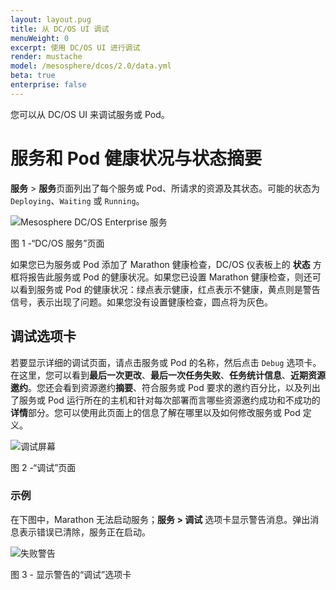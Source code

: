 ```yaml
---
layout: layout.pug
title: 从 DC/OS UI 调试
menuWeight: 0
excerpt: 使用 DC/OS UI 进行调试
render: mustache
model: /mesosphere/dcos/2.0/data.yml
beta: true
enterprise: false
---
```



您可以从 DC/OS UI 来调试服务或 Pod。

# 服务和 Pod 健康状况与状态摘要

**服务** > **服务**页面列出了每个服务或 Pod、所请求的资源及其状态。可能的状态为 `Deploying`、`Waiting` 或 `Running`。

![Mesosphere DC/OS Enterprise 服务](/mesosphere/dcos/2.0/img/GUI-Services-Enterprise.png)

图 1 -“DC/OS 服务”页面

如果您已为服务或 Pod 添加了 Marathon 健康检查，DC/OS 仪表板上的 **状态** 方框将报告此服务或 Pod 的健康状况。如果您已设置 Marathon 健康检查，则还可以看到服务或 Pod 的健康状况：绿点表示健康，红点表示不健康，黄点则是警告信号，表示出现了问题。如果您没有设置健康检查，圆点将为灰色。


## 调试选项卡

若要显示详细的调试页面，请点击服务或 Pod 的名称，然后点击 `Debug` 选项卡。在这里，您可以看到**最后一次更改**、**最后一次任务失败**、**任务统计信息**、**近期资源邀约**。您还会看到资源邀约**摘要**、符合服务或 Pod 要求的邀约百分比，以及列出了服务或 Pod 运行所在的主机和针对每次部署而言哪些资源邀约成功和不成功的**详情**部分。您可以使用此页面上的信息了解在哪里以及如何修改服务或 Pod 定义。

![调试屏幕](/mesosphere/dcos/2.0/img/GUI-Services-Debug.png)

图 2 -“调试”页面

### 示例

在下图中，Marathon 无法启动服务；**服务 > 调试** 选项卡显示警告消息。弹出消息表示错误已清除，服务正在启动。

![失败警告](/mesosphere/dcos/2.0/img/GUI-Services-Failure-to-Launch.png)

图 3 - 显示警告的“调试”选项卡

